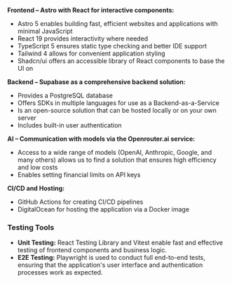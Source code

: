 **Frontend – Astro with React for interactive components:**

- Astro 5 enables building fast, efficient websites and applications with minimal JavaScript
- React 19 provides interactivity where needed
- TypeScript 5 ensures static type checking and better IDE support
- Tailwind 4 allows for convenient application styling
- Shadcn/ui offers an accessible library of React components to base the UI on

**Backend – Supabase as a comprehensive backend solution:**

- Provides a PostgreSQL database
- Offers SDKs in multiple languages for use as a Backend-as-a-Service
- Is an open-source solution that can be hosted locally or on your own server
- Includes built-in user authentication

**AI – Communication with models via the Openrouter.ai service:**

- Access to a wide range of models (OpenAI, Anthropic, Google, and many others) allows us to find a solution that ensures high efficiency and low costs
- Enables setting financial limits on API keys

**CI/CD and Hosting:**

- GitHub Actions for creating CI/CD pipelines
- DigitalOcean for hosting the application via a Docker image

### Testing Tools

- **Unit Testing:** React Testing Library and Vitest enable fast and effective testing of frontend components and business logic.
- **E2E Testing:** Playwright is used to conduct full end-to-end tests, ensuring that the application's user interface and authentication processes work as expected.